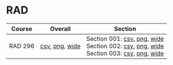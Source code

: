 # RAD

| Course | Overall | Section |
| ------ | ------- | ------- |
| RAD 296 | [csv](https://github.com/UCSD-Historical-Enrollment-Data/2024Spring/blob/main/overall/RAD%20296.csv), [png](https://raw.githubusercontent.com/UCSD-Historical-Enrollment-Data/2024Spring/main/plot_overall/RAD%20296.png), [wide](https://raw.githubusercontent.com/UCSD-Historical-Enrollment-Data/2024Spring/main/plot_overall_wide/RAD%20296.png) | Section 001: [csv](https://github.com/UCSD-Historical-Enrollment-Data/2024Spring/blob/main/section/RAD%20296_001.csv), [png](https://raw.githubusercontent.com/UCSD-Historical-Enrollment-Data/2024Spring/main/plot_section/RAD%20296_001.png), [wide](https://raw.githubusercontent.com/UCSD-Historical-Enrollment-Data/2024Spring/main/plot_section_wide/RAD%20296_001.png)<br>Section 002: [csv](https://github.com/UCSD-Historical-Enrollment-Data/2024Spring/blob/main/section/RAD%20296_002.csv), [png](https://raw.githubusercontent.com/UCSD-Historical-Enrollment-Data/2024Spring/main/plot_section/RAD%20296_002.png), [wide](https://raw.githubusercontent.com/UCSD-Historical-Enrollment-Data/2024Spring/main/plot_section_wide/RAD%20296_002.png)<br>Section 003: [csv](https://github.com/UCSD-Historical-Enrollment-Data/2024Spring/blob/main/section/RAD%20296_003.csv), [png](https://raw.githubusercontent.com/UCSD-Historical-Enrollment-Data/2024Spring/main/plot_section/RAD%20296_003.png), [wide](https://raw.githubusercontent.com/UCSD-Historical-Enrollment-Data/2024Spring/main/plot_section_wide/RAD%20296_003.png) |
